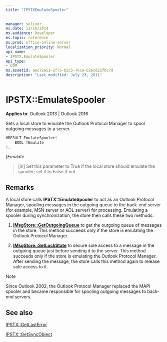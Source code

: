 ```yaml
---
title: "IPSTXEmulateSpooler"
 
 
manager: soliver
ms.date: 11/16/2014
ms.audience: Developer
ms.topic: reference
ms.prod: office-online-server
localization_priority: Normal
api_name:
- IPSTX.EmulateSpooler
api_type:
- COM
ms.assetid: aec72e51-1f75-b2c5-76ca-626cd21fbc7d
description: "Last modified: July 23, 2011"
---
```


# IPSTX::EmulateSpooler

  
  
**Applies to**: Outlook 2013 | Outlook 2016 
  
Sets a local store to emulate the Outlook Protocol Manager to spool outgoing messages to a server.
  
```cpp
HRESULT EmulateSpooler( 
    BOOL fEmulate 
);
```

 _fEmulate_
  
>  [in] Set this parameter to True if the local store should emulate the spooler; set it to False if not. 
    
## Remarks

A local store calls **IPSTX::EmulateSpooler** to act as an Outlook Protocol Manager, spooling messages in the outgoing queue to the back-end server (for example, MSN server or AOL server) for processing. Emulating a spooler during synchronization, the store then calls these two methods: 
  
1. **[IMsgStore::GetOutgoingQueue](imsgstore-getoutgoingqueue.md)** to get the outgoing queue of messages in the store. This method succeeds only if the store is emulating the Outlook Protocol Manager. 
    
2. **[IMsgStore::SetLockState](imsgstore-setlockstate.md)** to secure sole access to a message in the outgoing queue just before sending it to the server. This method succeeds only if the store is emulating the Outlook Protocol Manager. After sending the message, the store calls this method again to release sole access to it. 
    
> [!NOTE]
> Since Outlook 2002, the Outlook Protocol Manager replaced the MAPI spooler and became responsible for spooling outgoing messages to back-end servers. 
  
## See also



[IPSTX::GetLastError](ipstx-getlasterror.md)
  
[IPSTX::GetSyncObject](ipstx-getsyncobject.md)

